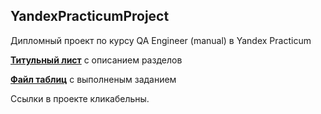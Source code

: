 ## YandexPracticumProject

Дипломный проект по курсу QA Engineer (manual) в Yandex Practicum

[**Титульный лист**](https://docs.google.com/document/d/18bCdbLleSq7T7fRt-qX6oygHIcsrS7W9WejFabmG7ms/edit?usp=sharing) с описанием разделов

[**Файл таблиц**](https://docs.google.com/spreadsheets/d/1Z9WnjdYEAcp7i4863bTDalF1FSCGK-Z7NuyRhRoZn7s/edit?usp=sharing) с выполненым заданием

Ссылки в проекте кликабельны.
